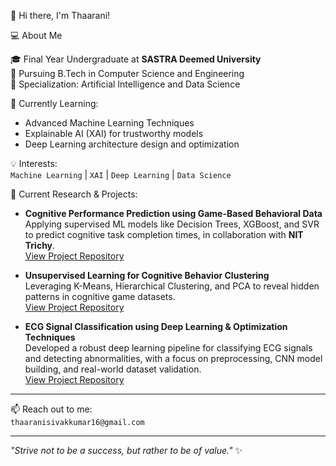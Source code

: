 👋 Hi there, I'm Thaarani!

💻 About Me

🎓 Final Year Undergraduate at **SASTRA Deemed University**  
🧠 Pursuing B.Tech in Computer Science and Engineering  
🎯 Specialization: Artificial Intelligence and Data Science  

🌱 Currently Learning:  
- Advanced Machine Learning Techniques  
- Explainable AI (XAI) for trustworthy models  
- Deep Learning architecture design and optimization  

💡 Interests:  
`Machine Learning` | `XAI` | `Deep Learning` | `Data Science` 

🔭 Current Research & Projects:  
- **Cognitive Performance Prediction using Game-Based Behavioral Data**  
  Applying supervised ML models like Decision Trees, XGBoost, and SVR to predict cognitive task completion times, in collaboration with **NIT Trichy**.  
  [View Project Repository](#)

- **Unsupervised Learning for Cognitive Behavior Clustering**  
  Leveraging K-Means, Hierarchical Clustering, and PCA to reveal hidden patterns in cognitive game datasets.  
  [View Project Repository](#)

- **ECG Signal Classification using Deep Learning & Optimization Techniques**  
  Developed a robust deep learning pipeline for classifying ECG signals and detecting abnormalities, with a focus on preprocessing, CNN model building, and real-world dataset validation.  
  [View Project Repository](#)

---

📫 Reach out to me:  
`thaaranisivakkumar16@gmail.com`

---

_"Strive not to be a success, but rather to be of value."_ ✨

